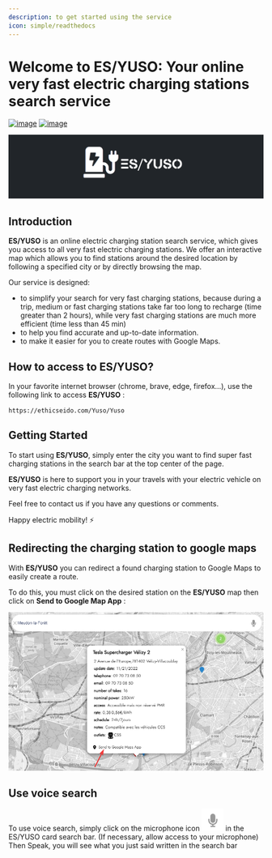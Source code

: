 ```yaml
---
description: to get started using the service
icon: simple/readthedocs
---
```

# Welcome to ES/YUSO: Your online very fast electric charging stations search service

[![image](https://img.shields.io/badge/version-2.3-blue)](changelog.md)
[![image](https://img.shields.io/badge/.NET-5C2D91?logo=.net&logoColor=white)](https://learn.microsoft.com/dotnet/)

[![logo](assets/background_es-yuso-logo-v1.png)](https://ethicseido.com/Yuso/YusoV2)


## **Introduction**

__ES/YUSO__ is an online electric charging station search service, which gives you access to all very fast electric charging stations. We offer an interactive map which allows you to find stations around the desired location by following a specified city or by directly browsing the map.

Our service is designed:

- to simplify your search for very fast charging stations, because during a trip, medium or fast charging stations take far too long to recharge (time greater than 2 hours), while very fast charging stations are much more efficient (time less than 45 min)
- to help you find accurate and up-to-date information.
- to make it easier for you to create routes with Google Maps.

## **How to access to ES/YUSO?**

In your favorite internet browser (chrome, brave, edge, firefox...), use the following link to access __ES/YUSO__ :

```
https://ethicseido.com/Yuso/Yuso
```

## **Getting Started**

To start using __ES/YUSO__, simply enter the city you want to find super fast charging stations in the search bar at the top center of the page.

__ES/YUSO__ is here to support you in your travels with your electric vehicle on very fast electric charging networks.

Feel free to contact us if you have any questions or comments. 

Happy electric mobility! ⚡

## **Redirecting the charging station to google maps**

With __ES/YUSO__ you can redirect a found charging station to Google Maps to easily create a route.

To do this, you must click on the desired station on the __ES/YUSO__ map then click on **Send to Google Map App** :

[![searchsample](assets/YRAJF6td5W.png)](https://ethicseido.com/Yuso/YusoV2)

## **Use voice search**

To use voice search, simply click on the microphone icon [![voicesearchsample](assets/MCwA098x96.png)](https://ethicseido.com/Yuso/YusoV2) in the ES/YUSO card search bar. (If necessary, allow access to your microphone) Then Speak, you will see what you just said written in the search bar
